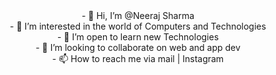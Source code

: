 <div id="header" align="center">
  <!-- <img src="https://giphy.com/embed/KiMBUPZUhUg4HRV6PW" width="100px"> -->
</div>

<div align="center">
    - 👋 Hi, I’m @Neeraj Sharma <br>
    - 👀 I’m interested in the world of Computers and Technologies <br>
    - 🌱 I’m open to learn new Technologies <br>
    - 💞 I’m looking to collaborate on web and app dev <br>
    - 📫 How to reach me via mail | Instagram <br>
</div>

<br>
<br>

<br><br>
